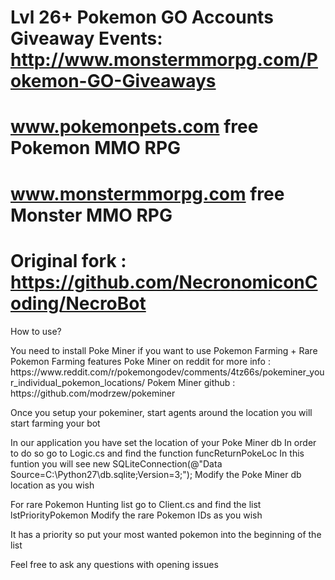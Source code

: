 # Lvl 26+ Pokemon GO Accounts Giveaway Events: http://www.monstermmorpg.com/Pokemon-GO-Giveaways 
# www.pokemonpets.com free Pokemon MMO RPG
# www.monstermmorpg.com free Monster MMO RPG
# Original fork : https://github.com/NecronomiconCoding/NecroBot

<p>How to use?</p>
You need to install Poke Miner if you want to use Pokemon Farming + Rare Pokemon Farming features
Poke Miner on reddit for more info : https://www.reddit.com/r/pokemongodev/comments/4tz66s/pokeminer_your_individual_pokemon_locations/
Pokem Miner github : https://github.com/modrzew/pokeminer

Once you setup your pokeminer, start agents around the location you will start farming your bot

In our application you have set the location of your Poke Miner db
In order to do so go to Logic.cs and find the function funcReturnPokeLoc
In this funtion you will see    new SQLiteConnection(@"Data Source=C:\Python27\db.sqlite;Version=3;");
Modify the Poke Miner db location as you wish

For rare Pokemon Hunting list go to Client.cs and find the list lstPriorityPokemon
Modify the rare Pokemon IDs as you wish

It has a priority so put your most wanted pokemon into the beginning of the list

Feel free to ask any questions with opening issues

